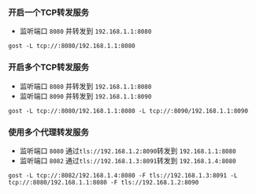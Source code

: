 ### 开启一个TCP转发服务

* 监听端口 `8080` 并转发到 `192.168.1.1:8080`

```
gost -L tcp://:8080/192.168.1.1:8080
```

### 开启多个TCP转发服务

* 监听端口 `8080` 并转发到 `192.168.1.1:8080`
* 监听端口 `8090` 并转发到 `192.168.1.1:8090`

```
gost -L tcp://:8080/192.168.1.1:8080 -L tcp://:8090/192.168.1.1:8090
```

### 使用多个代理转发服务

* 监听端口 `8080` 通过`tls://192.168.1.2:8090`转发到 `192.168.1.1:8080`
* 监听端口 `8082` 通过`tls://192.168.1.3:8091`转发到 `192.168.1.4:8080`

```
gost -L tcp://:8082/192.168.1.4:8080 -F tls://192.168.1.3:8091 -L tcp://:8080/192.168.1.1:8080 -F tls://192.168.1.2:8090
```

